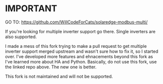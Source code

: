# IMPORTANT

GO TO: https://github.com/WillCodeForCats/solaredge-modbus-multi/

If you're looking for multiple inverter support go there. Single inverters are also supported.

I made a mess of this fork trying to make a pull request to get multiple inverter support merged upstream and wasn't sure how to fix it, so I started over. I've developed more features and ehnacements beyond this fork as I've learned more about HA and Python. Basically, do not use this fork, use the linked repo above. The new one is better.

This fork is not maintained and will not be supported.

